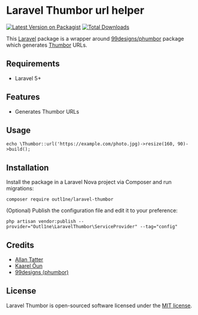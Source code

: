 # Laravel Thumbor url helper

[![Latest Version on Packagist](https://img.shields.io/packagist/v/outl1ne/laravel-thumbor.svg?style=flat-square)](https://packagist.org/packages/outl1ne/laravel-thumbor)
[![Total Downloads](https://img.shields.io/packagist/dt/outl1ne/laravel-thumbor.svg?style=flat-square)](https://packagist.org/packages/outl1ne/laravel-thumbor)

This [Laravel](https://laravel.com) package is a wrapper around [99designs/phumbor](https://github.com/99designs/phumbor) package which generates [Thumbor](https://thumbor.readthedocs.io/) URLs.

## Requirements

- Laravel 5+

## Features

- Generates Thumbor URLs

## Usage

```
echo \Thumbor::url('https://example.com/photo.jpg)->resize(160, 90)->build();
```

## Installation

Install the package in a Laravel Nova project via Composer and run migrations:

```
composer require outl1ne/laravel-thumbor
```

(Optional) Publish the configuration file and edit it to your preference:

```
php artisan vendor:publish --provider="Outl1ne\LaravelThumbor\ServiceProvider" --tag="config"
```

## Credits

- [Allan Tatter](https://github.com/allantatter)
- [Kaarel Õun](https://github.com/kaareloun)
- [99designs (phumbor)](https://github.com/99designs/phumbor)

## License

Laravel Thumbor is open-sourced software licensed under the [MIT license](LICENSE.md).
